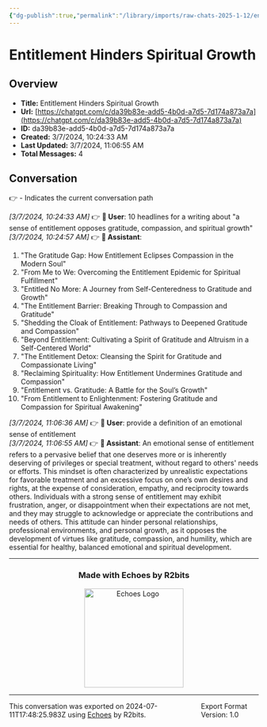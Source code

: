 ```yaml
---
{"dg-publish":true,"permalink":"/library/imports/raw-chats-2025-1-12/entitlement-hinders-spiritual-growth/"}
---
```


# Entitlement Hinders Spiritual Growth

## Overview
- **Title:** Entitlement Hinders Spiritual Growth
- **Url:** [https://chatgpt.com/c/da39b83e-add5-4b0d-a7d5-7d174a873a7a](https://chatgpt.com/c/da39b83e-add5-4b0d-a7d5-7d174a873a7a)
- **ID:** da39b83e-add5-4b0d-a7d5-7d174a873a7a
- **Created:** 3/7/2024, 10:24:33 AM
- **Last Updated:** 3/7/2024, 11:06:55 AM
- **Total Messages:** 4

## Conversation
👉 - Indicates the current conversation path

<i>[3/7/2024, 10:24:33 AM]</i> 👉 <b>👤 User</b>: 10 headlines for a writing about "a sense of entitlement opposes gratitude, compassion, and spiritual growth"<br>
<i>[3/7/2024, 10:24:57 AM]</i> 👉 <b>🤖 Assistant</b>: 

1. "The Gratitude Gap: How Entitlement Eclipses Compassion in the Modern Soul"
2. "From Me to We: Overcoming the Entitlement Epidemic for Spiritual Fulfillment"
3. "Entitled No More: A Journey from Self-Centeredness to Gratitude and Growth"
4. "The Entitlement Barrier: Breaking Through to Compassion and Gratitude"
5. "Shedding the Cloak of Entitlement: Pathways to Deepened Gratitude and Compassion"
6. "Beyond Entitlement: Cultivating a Spirit of Gratitude and Altruism in a Self-Centered World"
7. "The Entitlement Detox: Cleansing the Spirit for Gratitude and Compassionate Living"
8. "Reclaiming Spirituality: How Entitlement Undermines Gratitude and Compassion"
9. "Entitlement vs. Gratitude: A Battle for the Soul’s Growth"
10. "From Entitlement to Enlightenment: Fostering Gratitude and Compassion for Spiritual Awakening"<br>

<i>[3/7/2024, 11:06:36 AM]</i> 👉 <b>👤 User</b>: provide a definition of an emotional sense of entitlement<br>
<i>[3/7/2024, 11:06:55 AM]</i> 👉 <b>🤖 Assistant</b>: An emotional sense of entitlement refers to a pervasive belief that one deserves more or is inherently deserving of privileges or special treatment, without regard to others' needs or efforts. This mindset is often characterized by unrealistic expectations for favorable treatment and an excessive focus on one’s own desires and rights, at the expense of consideration, empathy, and reciprocity towards others. Individuals with a strong sense of entitlement may exhibit frustration, anger, or disappointment when their expectations are not met, and they may struggle to acknowledge or appreciate the contributions and needs of others. This attitude can hinder personal relationships, professional environments, and personal growth, as it opposes the development of virtues like gratitude, compassion, and humility, which are essential for healthy, balanced emotional and spiritual development.<br>

---

<div align="center">

### Made with Echoes by R2bits

<a href="https://echoes.r2bits.com">
  <img src="https://images.squarespace-cdn.com/content/v1/6493af4741c13939d335f0b8/18b27467-2da2-43b7-8d44-234bccf4f462/MINI_ECHOES_LOGO_NORMAL_WHITE_TEXT_SMALL-05-14+%281%29.png?format=300w" alt="Echoes Logo" width="200"/>
</a>

</div>

---

<div style="display: flex; justify-content: space-between;">
  <span>This conversation was exported on 2024-07-11T17:48:25.983Z using <a href="https://echoes.r2bits.com">Echoes</a> by R2bits.</span>
  <span>Export Format Version: 1.0</span>
</div>
